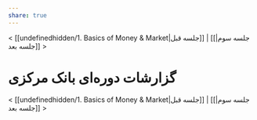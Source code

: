 ```yaml
---
share: true
---
```

< [[undefinedhidden/1. Basics of Money & Market|جلسه قبل]] | [[جلسه سوم|جلسه بعد]] >

# گزارشات دوره‌ای بانک مرکزی





< [[undefinedhidden/1. Basics of Money & Market|جلسه قبل]] | [[جلسه سوم|جلسه بعد]] >